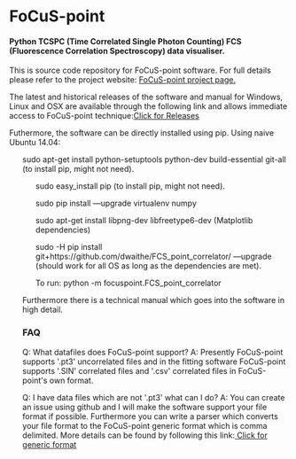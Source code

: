 
<html>
<head>
</head>
<body>
<H1>FoCuS-point</H1>

<H4>Python TCSPC (Time Correlated Single Photon Counting) FCS (Fluorescence Correlation Spectroscopy)  data visualiser. </H4>

<p>This is source code repository for FoCuS-point software. For full details please refer to the project website: <a href="http://dwaithe.github.io/FCS_point_correlator/">FoCuS-point project page.</a><p>

<p> The latest and historical releases of the software and manual for Windows, Linux and OSX are available through the following link and allows immediate access to FoCuS-point technique:<a href ="https://github.com/dwaithe/FCS_point_correlator/releases/">Click for Releases</a></p>
<p> Futhermore, the software can be directly installed using pip. Using naive Ubuntu 14.04:</ol>
<ol> sudo apt-get install python-setuptools python-dev build-essential git-all (to install pip, might not need).
<ol> sudo easy_install pip (to install pip, might not need).</ol>
<ol> sudo pip install —upgrade virtualenv numpy</ol>
<ol> sudo apt-get install libpng-dev libfreetype6-dev (Matplotlib dependencies)</ol>
<ol> sudo -H pip install git+https://github.com/dwaithe/FCS_point_correlator/ —upgrade (should work for all OS as long as the dependencies are met).</ol>
<ol> To run: python -m focuspoint.FCS_point_correlator</ol>
<p>Furthermore there is a technical manual which goes into the software in high detail.</p>


<h3>FAQ</h3>
<p>Q: What datafiles does FoCuS-point support? A: Presently FoCuS-point supports '.pt3' uncorrelated files and in the fitting software FoCuS-point supports '.SIN' correlated files and '.csv' correlated files in FoCuS-point's own format.
<p>Q: I have data files which are not '.pt3' what can I do?  A: You can create an issue using github and I will make the software support your file format if possible. Furthermore you can write a parser which converts your file format to the FoCuS-point generic format which is comma delimited. More details can be found by following this link:<a href ="http://sara.molbiol.ox.ac.uk/dwaithe/download_page.html#FoCuS-generic"> Click for generic format</a></p>

</body>
</html>